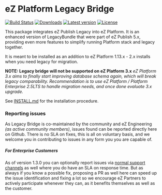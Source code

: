 # eZ Platform Legacy Bridge

[![Build Status](https://img.shields.io/travis/ezsystems/LegacyBridge.svg?style=flat-square)](https://travis-ci.org/ezsystems/LegacyBridge)
[![Downloads](https://img.shields.io/packagist/dt/ezsystems/legacy-bridge.svg?style=flat-square)](https://packagist.org/packages/ezsystems/legacy-bridge)
[![Latest version](https://img.shields.io/packagist/v/ezsystems/legacy-bridge.svg?style=flat-square)](https://packagist.org/packages/ezsystems/legacy-bridge)
[![License](https://img.shields.io/github/license/ezsystems/LegacyBridge.svg?style=flat-square)](LICENSE)

This package integrates eZ Publish Legacy into eZ Platform. It is an enhanced version of LegacyBundle that were part of
eZ Publish 5.x, providing even more features to simplify running Platform stack and legacy together.

It is meant to be installed as an addition to eZ Platform 1.13.x - 2.x installs when you need legacy for migration.

**NOTE: Legacy bridge will not be supported on eZ Platform 3.x**
_eZ Platform 3.x aims to finally start improving database schema again, which will break legacy comparability.
Recommendation is to use eZ Platform / Platform Enterprise 2.5LTS to handle migration needs, and once done evaluate 3.x upgrade._

See [INSTALL.md](INSTALL.md) for the installation procedure.

### Reporting issues

As Legacy Bridge is co-maintained by the community and eZ Engineering *(as active community members)*, issues found can be reported directly here on Github.
There is no SLA on fixes, this is all on voluntary basis, and we welcome you in contributing to issues in any form you you are capable of.


##### For Enterprise Customers

As of version 1.3.0 you can optionally report issues via [normal support channels](https://support.ez.no) as well where you do have an SLA on response time.
But as always if you know a possible fix, proposing a PR as well here can speed up the issue identification and fixing a lot so we encourage eZ Partners to actively participate whenever they can, as it benefits themselves as well as the customer.
